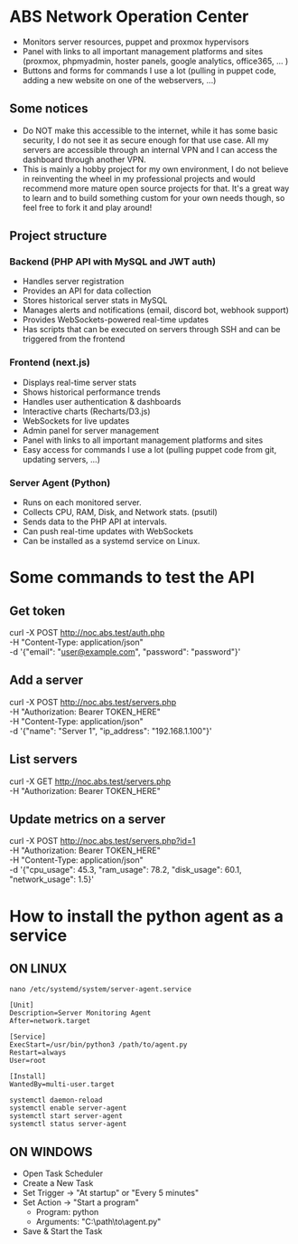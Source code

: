 # ABS Network Operation Center
  - Monitors server resources, puppet and proxmox hypervisors
  - Panel with links to all important management platforms and sites (proxmox, phpmyadmin, hoster panels, google analytics, office365, ... )
  - Buttons and forms for commands I use a lot (pulling in puppet code, adding a new website on one of the webservers, ...)
## Some notices
  - Do NOT make this accessible to the internet, while it has some basic security, I do not see it as secure
  enough for that use case. All my servers are accessible through an internal VPN and I can access the dashboard
  through another VPN.
  - This is mainly a hobby project for my own environment, I do not believe in reinventing the wheel in my
  professional projects and would recommend more mature open source projects for that. It's a great way to learn and to
  build something custom for your own needs though, so feel free to fork it and play around!
## Project structure
### Backend (PHP API with MySQL and JWT auth)
- Handles server registration
- Provides an API for data collection
- Stores historical server stats in MySQL
- Manages alerts and notifications (email, discord bot, webhook support)
- Provides WebSockets-powered real-time updates
- Has scripts that can be executed on servers through SSH and can be triggered from the frontend
### Frontend (next.js)
- Displays real-time server stats
- Shows historical performance trends
- Handles user authentication & dashboards
- Interactive charts (Recharts/D3.js)
- WebSockets for live updates
- Admin panel for server management
- Panel with links to all important management platforms and sites
- Easy access for commands I use a lot (pulling puppet code from git, updating servers, ...)
### Server Agent (Python)
- Runs on each monitored server.
- Collects CPU, RAM, Disk, and Network stats. (psutil)
- Sends data to the PHP API at intervals.
- Can push real-time updates with WebSockets
- Can be installed as a systemd service on Linux.

# Some commands to test the API
## Get token
curl -X POST http://noc.abs.test/auth.php \
     -H "Content-Type: application/json" \
     -d '{"email": "user@example.com", "password": "password"}'
## Add a server
curl -X POST http://noc.abs.test/servers.php \
     -H "Authorization: Bearer TOKEN_HERE" \
     -H "Content-Type: application/json" \
     -d '{"name": "Server 1", "ip_address": "192.168.1.100"}'
## List servers
curl -X GET http://noc.abs.test/servers.php \
     -H "Authorization: Bearer TOKEN_HERE"
## Update metrics on a server
curl -X POST http://noc.abs.test/servers.php?id=1 \
     -H "Authorization: Bearer TOKEN_HERE" \
     -H "Content-Type: application/json" \
     -d '{"cpu_usage": 45.3, "ram_usage": 78.2, "disk_usage": 60.1, "network_usage": 1.5}'     

# How to install the python agent as a service
## ON LINUX
`nano /etc/systemd/system/server-agent.service`
```
[Unit]
Description=Server Monitoring Agent
After=network.target

[Service]
ExecStart=/usr/bin/python3 /path/to/agent.py
Restart=always
User=root

[Install]
WantedBy=multi-user.target
```

`systemctl daemon-reload`  
`systemctl enable server-agent`  
`systemctl start server-agent`  
`systemctl status server-agent`  

## ON WINDOWS
- Open Task Scheduler
- Create a New Task
- Set Trigger → "At startup" or "Every 5 minutes"
- Set Action → "Start a program"
  - Program: python
  - Arguments: "C:\path\to\agent.py"
- Save & Start the Task
